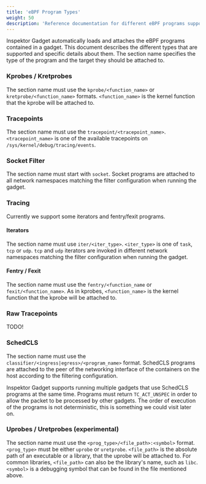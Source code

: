 ```yaml
---
title: 'eBPF Program Types'
weight: 50
description: 'Reference documentation for different eBPF programs supported by Inspektor Gadget'
---
```


Inspektor Gadget automatically loads and attaches the eBPF programs contained in a gadget. This
document describes the different types that are supported and specific details about them.
The section name specifies the type of the program and the target they should be attached to.

### Kprobes / Kretprobes

The section name must use the `kprobe/<function_name>` or `kretprobe/<function_name>` formats.
`<function_name>` is the kernel function that the kprobe will be attached to.

### Tracepoints

The section name must use the `tracepoint/<tracepoint_name>`. `<tracepoint_name>` is one of the
available tracepoints on `/sys/kernel/debug/tracing/events`.

### Socket Filter

The section name must start with `socket`. Socket programs are attached to all network namespaces
matching the filter configuration when running the gadget.

### Tracing

Currently we support some iterators and fentry/fexit programs.

#### Iterators

The section name must use `iter/<iter_type>`. `<iter_type>` is one of `task`, `tcp` or `udp`. `tcp`
and `udp` iterators are invoked in different network namespaces matching the filter configuration
when running the gadget.

#### Fentry / Fexit

The section name must use the `fentry/<function_name` or `fexit/<function_name>`. As in kprobes,
`<function_name>` is the kernel function that the kprobe will be attached to.

### Raw Tracepoints

TODO!

### SchedCLS

The section name must use the `classifier/<ingress|egress>/<program_name>` format. SchedCLS programs
are attached to the peer of the networking interface of the containers on the host according to the
filtering configuration.

Inspektor Gadget supports running multiple gadgets that use SchedCLS programs at the same time.
Programs must return `TC_ACT_UNSPEC` in order to allow the packet to be processed by other gadgets.
The order of execution of the programs is not deterministic, this is something we could visit later
on.

### Uprobes / Uretprobes (experimental)

The section name must use the `<prog_type>/<file_path>:<symbol>` format.
`<prog_type>` must be either `uprobe` or `uretprobe`.
`<file_path>` is the absolute path of an executable or a library, that the uprobe will be attached to.
For common libraries, `<file_path>` can also be the library's name, such as `libc`.
`<symbol>` is a debugging symbol that can be found in the file mentioned above.
